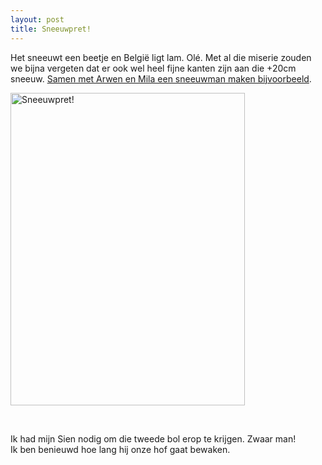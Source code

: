 ```yaml
---
layout: post
title: Sneeuwpret!
---
```

Het sneeuwt een beetje en België ligt lam. Olé. Met al die miserie zouden we bijna vergeten dat er ook wel heel fijne kanten zijn aan die +20cm sneeuw. [Samen met Arwen en Mila een sneeuwman maken bijvoorbeeld](http://www.flickr.com/photos/atog/sets/72157623038876102/).

<a href="http://www.flickr.com/photos/atog/4201541450/" title="Sneeuwpret! by atog, on Flickr"><img src="http://farm3.static.flickr.com/2603/4201541450_68d0c1abab.jpg" width="375" height="500" alt="Sneeuwpret!" /></a>
<div style="clear:both;">&nbsp;</div>

Ik had mijn Sien nodig om die tweede bol erop te krijgen. Zwaar man!  
Ik ben benieuwd hoe lang hij onze hof gaat bewaken.